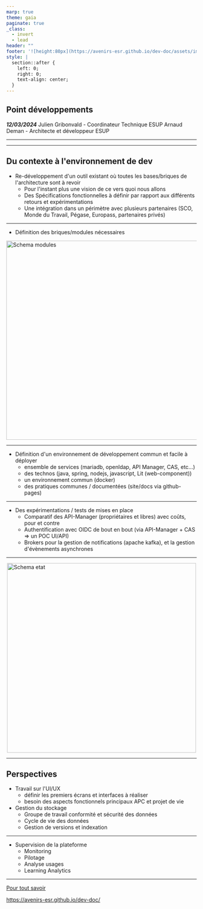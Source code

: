 ```yaml
---
marp: true
theme: gaia
paginate: true
_class:
  - invert
  - lead
header: ""
footer: '![height:80px](https://avenirs-esr.github.io/dev-doc/assets/images/avenir-esr-logo_medium.jpg) ![height:80px](https://www.esup-portail.org/sites/default/files/logo-esupportail_1.png)'
style: |
  section::after {
    left: 0;
    right: 0;
    text-align: center;
  }
---
```


<style>
  :root {
    #--color-background: #ddd;
    #--color-background-code: #ccc;
    --color-background-paginate: rgba(128, 128, 128, 0.05);
    #--color-foreground: #345;
    --color-highlight: #f96;
    --color-highlight-hover: #aaf;
    --color-highlight-heading: #99c;
    --color-header: #fff;
    --color-header-shadow: transparent;
  }
  footer {
    height: 100px;
    display:grid;
    grid-template-columns: repeat(2, 1fr);
    grid-template-rows:100%;
  }
  footer img:nth-of-type(2) {
    grid-column: 4;
    background-color: #fff;
  }
</style>

## Point développements

***12/03/2024***
Julien Gribonvald - Coordinateur Technique ESUP
Arnaud Deman - Architecte et développeur ESUP

---
<!--ts-->
 <!--te-->

---

## Du contexte à l'environnement de dev

* Re-développement d'un outil existant où toutes les bases/briques de l'architecture sont à revoir
  * Pour l'instant plus une vision de ce vers quoi nous allons
  * Des Spécifications fonctionnelles à définir par rapport aux différents retours et expérimentations
  * Une intégration dans un périmètre avec plusieurs partenaires (SCO, Monde du Travail, Pégase, Europass, partenaires privés)

---
<!--
header: Du contexte à l'environnement de dev
-->

* Définition des briques/modules nécessaires

<style scoped type="text/css">
  img[alt="Schema modules"] {
    width: 525px;
    margin-left: auto;
    margin-right: auto;
    display: block;
  }
</style>

![Schema modules](https://avenirs-esr.github.io/dev-doc/assets/images/building-blocks.svg)

---

* Définition d'un environnement de développement commun et facile à déployer
  * ensemble de services (mariadb, openldap, API Manager, CAS, etc...)
  * des technos (java, spring, nodejs, javascript, Lit (web-component))
  * un environnement commun (docker)
  * des pratiques communes / documentées (site/docs via github-pages)

---

* Des expérimentations / tests de mises en place
  * Comparatif des API-Manager (propriétaires et libres) avec coûts, pour et contre
  * Authentification avec OIDC de bout en bout (via API-Manager + CAS => un POC UI/API)
  * Brokers pour la gestion de notifications (apache kafka), et la gestion d'évènements asynchrones

---

![Schema etat](https://avenirs-esr.github.io/dev-doc/assets/images/arch.svg)

<style scoped>
  img[alt="Schema etat"] {
    width: 500px;
    margin-left: auto;
    margin-right: auto;
    display: block;
  }
</style>

---
<!--
header: ''
-->
## Perspectives

* Travail sur l'UI/UX
  * définir les premiers écrans et interfaces à réaliser
  * besoin des aspects fonctionnels principaux APC et projet de vie
* Gestion du stockage
  * Groupe de travail conformité et sécurité des données
  * Cycle de vie des données
  * Gestion de versions et indexation

---
<!--
header: Perspectives
-->
* Supervision de la plateforme
  * Monitoring
  * Pilotage
  * Analyse usages
  * Learning Analytics

---
<!--
header: Ressources
-->
 [Pour tout savoir](https://avenirs-esr.github.io/dev-doc/)

https://avenirs-esr.github.io/dev-doc/
